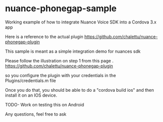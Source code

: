 nuance-phonegap-sample
======================

Working example of how to integrate Nuance Voice SDK into a Cordova 3.x app

Here is a reference to the actual plugin
https://github.com/chalettu/nuance-phonegap-plugin

This sample is meant as a simple integration demo for nuances sdk

Please follow the illustration on step 1 from this page . https://github.com/chalettu/nuance-phonegap-plugin

so you configure the plugin with your credentials in the Plugins/credentials.m file 


Once you do that, you should be able to do a "cordova build ios" and then install it on an IOS device.


TODO-  Work on testing this on Android 

Any questions, feel free to ask
